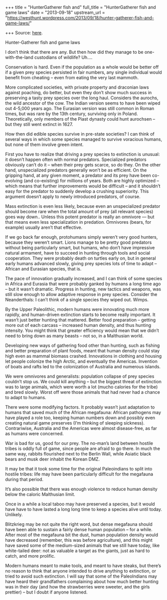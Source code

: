+++
title = "HunterGatherer fish and"
full_title = "HunterGatherer fish and game laws"
date = "2013-09-18"
upstream_url = "https://westhunt.wordpress.com/2013/09/18/hunter-gatherer-fish-and-game-laws/"

+++
Source: [here](https://westhunt.wordpress.com/2013/09/18/hunter-gatherer-fish-and-game-laws/).

Hunter-Gatherer fish and game laws

I don’t think that there are any. But then how did they manage to be
one-with-the-land custodians of wildlife? Uh….

Conservation is hard. Even if the population as a whole would be better
off if a given prey species persisted in fair numbers, any single
individual would benefit from cheating – even from eating the very last
mammoth.

More complicated societies, with private property and draconian laws
against poaching, do better, but even they don’t show much success in
preserving a tasty prey species over the long haul. Considers the
aurochs, the wild ancestor of the cow. The Indian version seems to have
been wiped out 4-5,000 years ago. The Eurasian version was still common
in Roman times, but was rare by the 13th century, surviving only in
Poland. Theoretically, only members of the Piast dynasty could hunt
aurochsen – but they still went extinct in 1627.

How then did edible species survive in pre-state societies? I can think
of several ways in which some species managed to survive voracious
humans, but none of them involve green intent.

First you have to realize that driving a prey species to extinction is
unusual: it doesn’t happen often with normal predators. Specialized
predators obviously can’t do it – when their prey gets scarce, so do
they. On the other hand, unspecialized predators generally won’t be as
efficient. On the gripping hand, at any given moment, a predator and its
prey have been co-evolving (and co-existing) for millions of years.
Both are highly optimized – which means that further improvements would
be difficult – and it shouldn’t easy for the predator to suddenly
develop a crushing superiority. This argument doesn’t apply to newly
introduced predators, of course.

Mass extinction is even less likely, because even an unspecialized
predator should become rare when the total amount of prey (all relevant
species) goes way down.. Unless this potent predator is really an
omnivore — but that means even less specialization in predation.
Omnivores (bears, for example) usually aren’t that effective.

If we go back far enough, protohumans simply weren’t very good hunters,
because they weren’t smart. Lions manage to be pretty good predators
without being particularly smart, but humans, who don’t have impressive
natural armament, have to succeed in hunting through tools and social
cooperation. They were probably death on turtles early on, but in
general early humans advanced slowly, giving prey species lots of time
to adapt – African and Eurasian species, that is.

The pace of innovation gradually increased, and I can think of some
species in Africa and Eurasia that were probably ganked by humans a long
time ago – but it wasn’t dramatic. Progress in hunting, new tactics and
weapons, was still slow enough to allow adaptive response in prey
species. Consider the Neanderthals: I can’t think of a single species
they wiped out.  Wimps.

By the Upper Paleolithic, modern humans were innovating much more
rapidly, and human-driven extinction starts to become really important.
It wasn’t just better hunting that mattered. Better food preparation –
getting more out of each carcass – increased human density, and thus
hunting intensity. You might think that greater efficiency would mean
that we didn’t need to bring down as many beasts – not so, in a
Malthusian world.

Developing new ways of gathering food other than hunting, such as
fishing and better preparation of plant foods, meant that human density
could stay high even as mammal biomass crashed. Innovations in clothing
and housing let people colonize the high Arctic, and eventually the
Americas. Invention of boats and rafts led to the colonization of
Australia and numerous islands.

We were omnivores and generalists: population collapse of prey species
couldn’t stop us. We could kill anything – but the biggest threat of
extinction was to large animals, which were worth a lot (mucho calories
for the tribe) and bred slowly. Worst off were those animals that had
never had a chance to adapt to humans.

There were some modifying factors. It probably wasn’t just adaptation
to humans that saved much of the African megafauna: African pathogens
may have played a role too, keeping human numbers down and possibly even
creating natural game preserves (I’m thinking of sleeping sickness).
Contrariwise, Australia and the Americas were almost disease-free, as
far as humans were concerned.

War is bad for us, good for our prey. The no-man’s land between
hostile tribes is oddly full of game, since people are afraid to go
there. In much the same way, rabbits flourished next to the Berlin
Wall, while Asiatic black bears and musk deer inhabit the Korean DMZ.

It may be that it took some time for the original Paleoindians to split
into hostile tribes: life may have been particularly difficult for the
megafauna during that period.

It’s also possible that there was enough violence to reduce human
density below the caloric Malthusian limit.

Once in a while a local taboo may have preserved a species, but it would
have have to have lasted a long long time to keep a species alive until
today. Unlikely.

Blitzkrieg may be not quite the right word, but dense megafauna should
have been able to sustain a fairly dense human population – for a while.
After most of the megafauna bit the dust, human population density
would have decreased (remember, this was before agriculture), and this
might have saved some of the medium-sized animals that we still have
today, like white-tailed deer: not as valuable a target as the giants,
just as hard to catch, and more prolific.

Modern humans meant to make tools, and meant to have steaks, but there’s
no reason to think that anyone intended to drive anything to extinction,
or tried to avoid such extinction. I will say that some of the
PaleoIndians may have heard their grandfathers complaining about how
much better hunting was in their day (and how the strawberries were
sweeter, and the girls prettier) – but I doubt if anyone listened.

